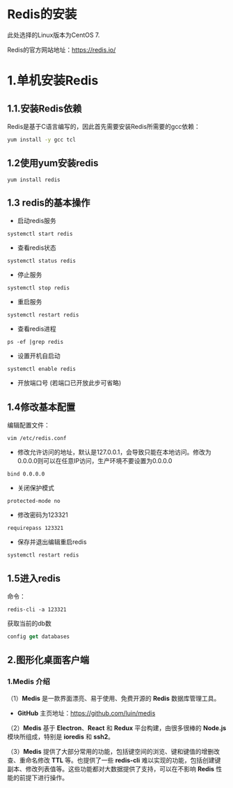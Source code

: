 # Redis的安装

此处选择的Linux版本为CentOS 7.

Redis的官方网站地址：https://redis.io/



# 1.单机安装Redis

## 1.1.安装Redis依赖

Redis是基于C语言编写的，因此首先需要安装Redis所需要的gcc依赖：

```sh
yum install -y gcc tcl
```

## 1.2使用yum安装redis

```shell
yum install redis
```

## 1.3 redis的基本操作

- 启动redis服务

```shell
systemctl start redis
```

- 查看redis状态

```shell
systemctl status redis
```

- 
    停止服务


```shell
systemctl stop redis 
```

- 重启服务

```shell
systemctl restart redis
```

- 查看redis进程

```shell
ps -ef |grep redis
```

- 
    设置开机自启动

```shell
systemctl enable redis
```

- 开放端口号 (若端口已开放此步可省略)

## 1.4修改基本配置

编辑配置文件：

```vim
vim /etc/redis.conf
```

- 修改允许访问的地址，默认是127.0.0.1，会导致只能在本地访问。修改为0.0.0.0则可以在任意IP访问，生产环境不要设置为0.0.0.0

```properties
bind 0.0.0.0
```

- 关闭保护模式

```properties
protected-mode no
```

- 修改密码为123321

```properties
requirepass 123321
```

- 保存并退出编辑重启redis

```shell
systemctl restart redis
```

## 1.5进入redis

命令：

```shell
redis-cli -a 123321
```

获取当前的db数 

```swift
config get databases
```

## 2.图形化桌面客户端

### 1.Medis 介绍

（1）**Medis** 是一款界面漂亮、易于使用、免费开源的 **Redis** 数据库管理工具。

- **GitHub** 主页地址：https://github.com/luin/medis

（2）**Medis** 基于 **Electron**、**React** 和 **Redux** 平台构建，由很多很棒的 **Node.js** 模块所组成，特别是 **ioredis** 和 **ssh2**。

（3）**Medis** 提供了大部分常用的功能，包括键空间的浏览、键和键值的增删改查、重命名修改 **TTL** 等。也提供了一些 **redis-cli** 难以实现的功能，包括创建键副本、修改列表值等。这些功能都对大数据提供了支持，可以在不影响 **Redis** 性能的前提下进行操作。
